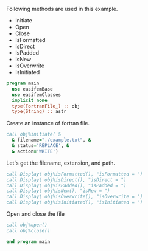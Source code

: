 Following methods are used in this example.

- Initiate
- Open
- Close
- IsFormatted
- IsDirect
- IsPadded
- IsNew
- IsOverwrite
- IsInitiated

```fortran
program main
  use easifemBase
  use easifemClasses
  implicit none
  type(FortranFile_) :: obj
  type(String) :: astr
```

Create an instance of fortran file.

```fortran
call obj%initiate( &
  & filename="./example.txt", &
  & status='REPLACE', &
  & action='WRITE')
```

Let's get the filename, extension, and path.

```fortran
call Display( obj%isFormatted(), "isFormatted = ")
call Display( obj%isDirect(), "isDirect = ")
call Display( obj%isPadded(), "isPadded = ")
call Display( obj%isNew(), "isNew = ")
call Display( obj%isOverwrite(), "isOverwrite = ")
call Display( obj%isInitiated(), "isInitiated = ")
```

Open and close the file

```fortran
call obj%open()
call obj%close()
```

```fortran
end program main
```

